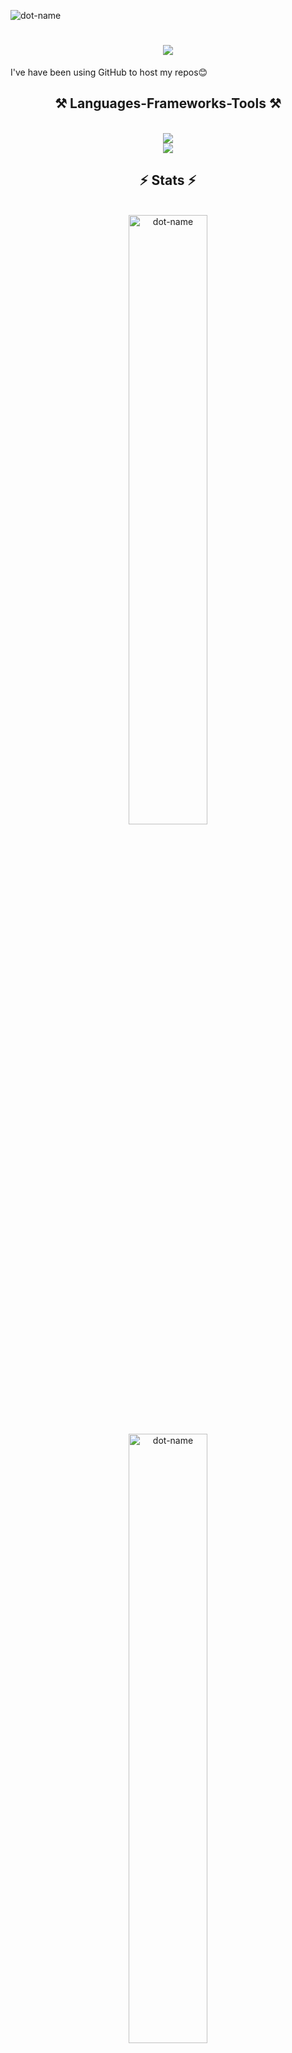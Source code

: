 <p align="left"> <img src="https://komarev.com/ghpvc/?username=Virenishere&label=Profile%20views&color=0e75b6&style=flat" alt="dot-name" /> </p>
<h1 align="center">
    <img src="https://readme-typing-svg.herokuapp.com/?font=Righteous&size=35&center=true&vCenter=true&width=500&height=70&duration=4000&lines=Hey+folks!+👋;+My+name+is+Virender+Prasad!;" />
</h1>

<p>I've have been using GitHub to host my repos😊</p>

<h2 align="center">⚒️ Languages-Frameworks-Tools ⚒️</h2>
<br/>
<div align="center">
    <img src="https://skillicons.dev/icons?i=react,javascript,nodejs,express,mongodb,tailwind,bootstrap" /><br>
    <img src="https://skillicons.dev/icons?i=mui,html,css,vite,vscode,github,git,c" />
</div>

<h2 align="center">⚡ Stats ⚡</h2>
<br>
<div align=center>
<img  src="https://github-readme-stats.vercel.app/api/top-langs?username=Virenishere&show_icons=true&locale=en&layout=compact" alt="dot-name" width = "50%" />
<img src="https://github-readme-stats.vercel.app/api?username=Virenishere&show_icons=true&locale=en" alt="dot-name" width = "50%"/>
<br>
<img  src="https://github-readme-streak-stats.herokuapp.com/?user=Virenishere&" alt="dot-name" width = "50%" />
</div>











<!--
**Virenishere/Virenishere** is a ✨ _special_ ✨ repository because its `README.md` (this file) appears on your GitHub profile.

Here are some ideas to get you started:

- 🔭 I’m currently working on ...
- 🌱 I’m currently learning ...
- 👯 I’m looking to collaborate on ...
- 🤔 I’m looking for help with ...
- 💬 Ask me about ...
- 📫 How to reach me: ...
- 😄 Pronouns: ...
- ⚡ Fun fact: ...
-->
